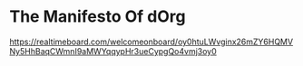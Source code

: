 # The Manifesto Of dOrg  
https://realtimeboard.com/welcomeonboard/oy0htuLWvginx26mZY6HQMVNy5HhBaqCWmnI9aMWYqqypHr3ueCypgQo4vmj3oy0  